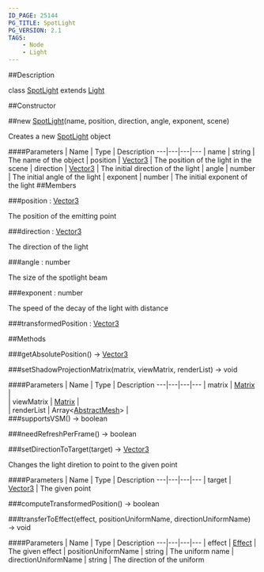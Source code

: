 ```yaml
---
ID_PAGE: 25144
PG_TITLE: SpotLight
PG_VERSION: 2.1
TAGS:
    - Node
    - Light
---
```

##Description

class [SpotLight](/classes/2.2/SpotLight) extends [Light](/classes/2.2/Light)



##Constructor

##new [SpotLight](/classes/2.2/SpotLight)(name, position, direction, angle, exponent, scene)

Creates a new [SpotLight](/classes/2.2/SpotLight) object

####Parameters
 | Name | Type | Description
---|---|---|---
 | name | string |  The name of the object
 | position | [Vector3](/classes/2.2/Vector3) |  The position of the light in the scene
 | direction | [Vector3](/classes/2.2/Vector3) |  The initial direction of the light
 | angle | number |  The initial angle of the light
 | exponent | number |  The initial exponent of the light
##Members

###position : [Vector3](/classes/2.2/Vector3)

The position of the emitting point

###direction : [Vector3](/classes/2.2/Vector3)

The direction of the light

###angle : number

The size of the spotlight beam

###exponent : number

The speed of the decay of the light with distance

###transformedPosition : [Vector3](/classes/2.2/Vector3)



##Methods

###getAbsolutePosition() &rarr; [Vector3](/classes/2.2/Vector3)


###setShadowProjectionMatrix(matrix, viewMatrix, renderList) &rarr; void



####Parameters
 | Name | Type | Description
---|---|---|---
 | matrix | [Matrix](/classes/2.2/Matrix) |  
 | viewMatrix | [Matrix](/classes/2.2/Matrix) |  
 | renderList | Array&lt;[AbstractMesh](/classes/2.2/AbstractMesh)&gt; |  
###supportsVSM() &rarr; boolean


###needRefreshPerFrame() &rarr; boolean


###setDirectionToTarget(target) &rarr; [Vector3](/classes/2.2/Vector3)

Changes the light diretion to point to the given point

####Parameters
 | Name | Type | Description
---|---|---|---
 | target | [Vector3](/classes/2.2/Vector3) |  The given point

###computeTransformedPosition() &rarr; boolean


###transferToEffect(effect, positionUniformName, directionUniformName) &rarr; void



####Parameters
 | Name | Type | Description
---|---|---|---
 | effect | [Effect](/classes/2.2/Effect) |  The given effect
 | positionUniformName | string |  The uniform name
 | directionUniformName | string |  The direction of the uniform
